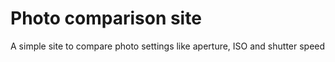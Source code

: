 Photo comparison site
======================

A simple site to compare photo settings like aperture, ISO and shutter speed
